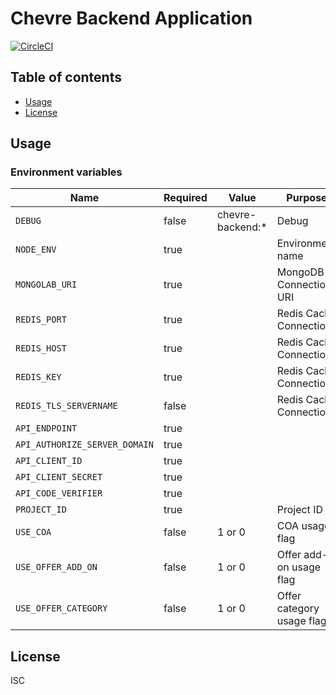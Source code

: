 # Chevre Backend Application

[![CircleCI](https://circleci.com/gh/chevre-jp/backend.svg?style=svg)](https://circleci.com/gh/chevre-jp/backend)

## Table of contents

* [Usage](#usage)
* [License](#license)

## Usage

### Environment variables

| Name                          | Required | Value            | Purpose                   |
| ----------------------------- | -------- | ---------------- | ------------------------- |
| `DEBUG`                       | false    | chevre-backend:* | Debug                     |
| `NODE_ENV`                    | true     |                  | Environment name          |
| `MONGOLAB_URI`                | true     |                  | MongoDB Connection URI    |
| `REDIS_PORT`                  | true     |                  | Redis Cache Connection    |
| `REDIS_HOST`                  | true     |                  | Redis Cache Connection    |
| `REDIS_KEY`                   | true     |                  | Redis Cache Connection    |
| `REDIS_TLS_SERVERNAME`        | false    |                  | Redis Cache Connection    |
| `API_ENDPOINT`                | true     |                  |                           |
| `API_AUTHORIZE_SERVER_DOMAIN` | true     |                  |                           |
| `API_CLIENT_ID`               | true     |                  |                           |
| `API_CLIENT_SECRET`           | true     |                  |                           |
| `API_CODE_VERIFIER`           | true     |                  |                           |
| `PROJECT_ID`                  | true     |                  | Project ID                |
| `USE_COA`                     | false    | 1 or 0           | COA usage flag            |
| `USE_OFFER_ADD_ON`            | false    | 1 or 0           | Offer add-on usage flag   |
| `USE_OFFER_CATEGORY`          | false    | 1 or 0           | Offer category usage flag |

## License

ISC
